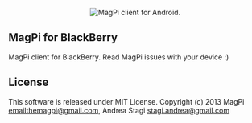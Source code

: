 <p align="center">
  <img src="https://raw.github.com/astagi/magpi-bb10/master/pub/TheMagPi.png" alt="MagPi client for Android."/>
</p>

MagPi for BlackBerry
--------------------

MagPi client for BlackBerry. Read MagPi issues with your device :)

License
-------

This software is released under MIT License. Copyright (c) 2013 MagPi <emailthemagpi@gmail.com>, Andrea Stagi <stagi.andrea@gmail.com>
